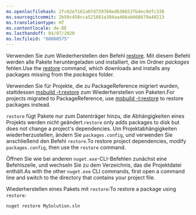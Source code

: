 ```yaml
---
ms.openlocfilehash: 2fc62e7161a07d739760ed638653fbdec0dfc330
ms.sourcegitcommit: 2b50c450cca521681a384aa466ab666679a40213
ms.translationtype: HT
ms.contentlocale: de-DE
ms.lasthandoff: 04/07/2020
ms.locfileid: "68860575"
---
```

<span data-ttu-id="bf9b2-101">Verwenden Sie zum Wiederherstellen den Befehl [restore](../../reference/cli-reference/cli-ref-restore.md). Mit diesem Befehl werden alle Pakete heruntergeladen und installiert, die im Ordner *packages* fehlen.</span><span class="sxs-lookup"><span data-stu-id="bf9b2-101">Use the [restore](../../reference/cli-reference/cli-ref-restore.md) command, which downloads and installs any packages missing from the *packages* folder.</span></span>

<span data-ttu-id="bf9b2-102">Verwenden Sie für Projekte, die zu PackageReference migriert wurden, stattdessen [msbuild -t:restore](../package-restore.md#restore-using-msbuild) zum Wiederherstellen von Paketen.</span><span class="sxs-lookup"><span data-stu-id="bf9b2-102">For projects migrated to PackageReference, use [msbuild -t:restore](../package-restore.md#restore-using-msbuild) to restore packages instead.</span></span>

<span data-ttu-id="bf9b2-103">`restore` fügt Pakete nur zum Datenträger hinzu, die Abhängigkeiten eines Projekts werden nicht geändert.</span><span class="sxs-lookup"><span data-stu-id="bf9b2-103">`restore` only adds packages to disk but does not change a project's dependencies.</span></span> <span data-ttu-id="bf9b2-104">Um Projektabhängigkeiten wiederherzustellen, ändern Sie `packages.config`, und verwenden Sie anschließend den Befehl `restore`.</span><span class="sxs-lookup"><span data-stu-id="bf9b2-104">To restore project dependencies, modify `packages.config`, then use the `restore` command.</span></span>

<span data-ttu-id="bf9b2-105">Öffnen Sie wie bei anderen `nuget.exe`-CLI-Befehlen zunächst eine Befehlszeile, und wechseln Sie zu dem Verzeichnis, das die Projektdatei enthält.</span><span class="sxs-lookup"><span data-stu-id="bf9b2-105">As with the other `nuget.exe` CLI commands, first open a command line and switch to the directory that contains your project file.</span></span>

<span data-ttu-id="bf9b2-106">Wiederherstellen eines Pakets mit `restore`:</span><span class="sxs-lookup"><span data-stu-id="bf9b2-106">To restore a package using `restore`:</span></span>

```cli
nuget restore MySolution.sln
```